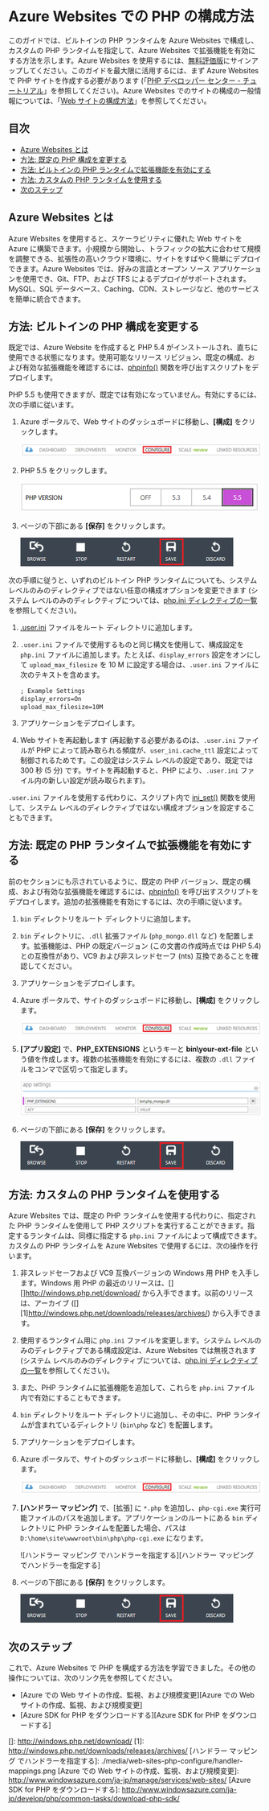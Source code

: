 <properties title="How to Configure PHP in Azure Websites" pageTitle="How to Configure PHP in Azure Websites" metaKeywords="Azure, Azure Web Sites, configuration, PHP" description="Learn how to configure the default PHP installation or add a custom PHP installation in Azure Websites." services="Web Sites" documentationCenter="PHP" authors="cephalin" manager="wpickett" />

<tags ms.service="web-sites" ms.workload="web" ms.tgt_pltfrm="na" ms.devlang="PHP" ms.topic="article" ms.date="01/01/1900" ms.author="cephalin"></tags>

# Azure Websites での PHP の構成方法

このガイドでは、ビルトインの PHP ランタイムを Azure Websites で構成し、カスタムの PHP ランタイムを指定して、Azure Websites で拡張機能を有効にする方法を示します。Azure Websites を使用するには、[無料評価版][無料評価版]にサインアップしてください。このガイドを最大限に活用するには、まず Azure Websites で PHP サイトを作成する必要があります (「[PHP デベロッパー センター - チュートリアル][PHP デベロッパー センター - チュートリアル]」を参照してください)。Azure Websites でのサイトの構成の一般情報については、「[Web サイトの構成方法][Web サイトの構成方法]」を参照してください。

## 目次

-   [Azure Websites とは][Azure Websites とは]
-   [方法: 既定の PHP 構成を変更する][方法: 既定の PHP 構成を変更する]
-   [方法: ビルトインの PHP ランタイムで拡張機能を有効にする][方法: ビルトインの PHP ランタイムで拡張機能を有効にする]
-   [方法: カスタムの PHP ランタイムを使用する][方法: カスタムの PHP ランタイムを使用する]
-   [次のステップ][次のステップ]

## <a name="WhatIs"></a>Azure Websites とは

Azure Websites を使用すると、スケーラビリティに優れた Web サイトを Azure に構築できます。小規模から開始し、トラフィックの拡大に合わせて規模を調整できる、拡張性の高いクラウド環境に、サイトをすばやく簡単にデプロイできます。Azure Websites では、好みの言語とオープン ソース アプリケーションを使用でき、Git、FTP、および TFS によるデプロイがサポートされます。MySQL、SQL データベース、Caching、CDN、ストレージなど、他のサービスを簡単に統合できます。

## <a name="ChangeBuiltInPHP"></a>方法: ビルトインの PHP 構成を変更する

既定では、Azure Website を作成すると PHP 5.4 がインストールされ、直ちに使用できる状態になります。使用可能なリリース リビジョン、既定の構成、および有効な拡張機能を確認するには、[phpinfo()][phpinfo()] 関数を呼び出すスクリプトをデプロイします。

PHP 5.5 も使用できますが、既定では有効になっていません。有効にするには、次の手順に従います。

1.  Azure ポータルで、Web サイトのダッシュボードに移動し、**[構成]** をクリックします。

    ![Web サイト ダッシュボードの 構成 タブ][Web サイト ダッシュボードの 構成 タブ]

2.  PHP 5.5 をクリックします。

    ![PHP バージョンを選択する][PHP バージョンを選択する]

3.  ページの下部にある **[保存]** をクリックします。

    ![構成設定を保存する][構成設定を保存する]

次の手順に従うと、いずれのビルトイン PHP ランタイムについても、システム レベルのみのディレクティブではない任意の構成オプションを変更できます (システム レベルのみのディレクティブについては、[php.ini ディレクティブの一覧][php.ini ディレクティブの一覧]を参照してください)。

1.  [.user.ini][.user.ini] ファイルをルート ディレクトリに追加します。
2.  `.user.ini` ファイルで使用するものと同じ構文を使用して、構成設定を `php.ini` ファイルに追加します。たとえば、`display_errors` 設定をオンにして `upload_max_filesize` を 10 M に設定する場合は、`.user.ini` ファイルに次のテキストを含めます。

        ; Example Settings
        display_errors=On
        upload_max_filesize=10M

3.  アプリケーションをデプロイします。
4.  Web サイトを再起動します (再起動する必要があるのは、`.user.ini` ファイルが PHP によって読み取られる頻度が、`user_ini.cache_ttl` 設定によって制御されるためです。この設定はシステム レベルの設定であり、既定では 300 秒 (5 分) です。サイトを再起動すると、PHP により、`.user.ini` ファイル内の新しい設定が読み取られます)。

`.user.ini` ファイルを使用する代わりに、スクリプト内で [ini\_set()][ini\_set()] 関数を使用して、システム レベルのディレクティブではない構成オプションを設定することもできます。

## <a name="EnableExtDefaultPHP"></a>方法: 既定の PHP ランタイムで拡張機能を有効にする

前のセクションにも示されているように、既定の PHP バージョン、既定の構成、および有効な拡張機能を確認するには、[phpinfo()][phpinfo()] を呼び出すスクリプトをデプロイします。追加の拡張機能を有効にするには、次の手順に従います。

1.  `bin` ディレクトリをルート ディレクトリに追加します。
2.  `bin` ディレクトリに、`.dll` 拡張ファイル (`php_mongo.dll` など) を配置します。拡張機能は、PHP の既定バージョン (この文書の作成時点では PHP 5.4) との互換性があり、VC9 および非スレッドセーフ (nts) 互換であることを確認してください。
3.  アプリケーションをデプロイします。
4.  Azure ポータルで、サイトのダッシュボードに移動し、**[構成]** をクリックします。

    ![Web サイト ダッシュボードの 構成 タブ][Web サイト ダッシュボードの 構成 タブ]

5.  **[アプリ設定]** で、**PHP\_EXTENSIONS** というキーと **bin\\your-ext-file** という値を作成します。複数の拡張機能を有効にするには、複数の `.dll` ファイルをコンマで区切って指定します。

    ![アプリケーション設定 で拡張機能を有効にする][アプリケーション設定 で拡張機能を有効にする]

6.  ページの下部にある **[保存]** をクリックします。

    ![構成設定を保存する][構成設定を保存する]

## <a name="UseCustomPHP"></a>方法: カスタムの PHP ランタイムを使用する

Azure Websites では、既定の PHP ランタイムを使用する代わりに、指定された PHP ランタイムを使用して PHP スクリプトを実行することができます。指定するランタイムは、同様に指定する `php.ini` ファイルによって構成できます。カスタムの PHP ランタイムを Azure Websites で使用するには、次の操作を行います。

1.  非スレッドセーフおよび VC9 互換バージョンの Windows 用 PHP を入手します。Windows 用 PHP の最近のリリースは、[][]<http://windows.php.net/download/></a> から入手できます。以前のリリースは、アーカイブ ([][1]<http://windows.php.net/downloads/releases/archives/></a>) から入手できます。
2.  使用するランタイム用に `php.ini` ファイルを変更します。システム レベルのみのディレクティブである構成設定は、Azure Websites では無視されます (システム レベルのみのディレクティブについては、[php.ini ディレクティブの一覧][php.ini ディレクティブの一覧]を参照してください)。
3.  また、PHP ランタイムに拡張機能を追加して、これらを `php.ini` ファイル内で有効にすることもできます。
4.  `bin` ディレクトリをルート ディレクトリに追加し、その中に、PHP ランタイムが含まれているディレクトリ (`bin\php` など) を配置します。
5.  アプリケーションをデプロイします。
6.  Azure ポータルで、サイトのダッシュボードに移動し、**[構成]** をクリックします。

    ![Web サイト ダッシュボードの 構成 タブ][Web サイト ダッシュボードの 構成 タブ]

7.  **[ハンドラー マッピング]** で、[拡張] に `*.php` を追加し、`php-cgi.exe` 実行可能ファイルのパスを追加します。アプリケーションのルートにある `bin` ディレクトリに PHP ランタイムを配置した場合、パスは `D:\home\site\wwwroot\bin\php\php-cgi.exe` になります。

    ![ハンドラー マッピング でハンドラーを指定する][ハンドラー マッピング でハンドラーを指定する]

8.  ページの下部にある **[保存]** をクリックします。

    ![構成設定を保存する][構成設定を保存する]

## <a name="NextSteps"></a>次のステップ

これで、Azure Websites で PHP を構成する方法を学習できました。その他の操作については、次のリンク先を参照してください。

-   [Azure での Web サイトの作成、監視、および規模変更][Azure での Web サイトの作成、監視、および規模変更]
-   [Azure SDK for PHP をダウンロードする][Azure SDK for PHP をダウンロードする]

  [無料評価版]: https://www.windowsazure.com/ja-jp/pricing/free-trial/
  [PHP デベロッパー センター - チュートリアル]: https://www.windowsazure.com/ja-jp/develop/php/tutorials/
  [Web サイトの構成方法]: https://www.windowsazure.com/ja-jp/manage/services/web-sites/how-to-configure-websites/
  [Azure Websites とは]: #WhatIs
  [方法: 既定の PHP 構成を変更する]: #ChangeBuiltInPHP
  [方法: ビルトインの PHP ランタイムで拡張機能を有効にする]: #EnableExtDefaultPHP
  [方法: カスタムの PHP ランタイムを使用する]: #UseCustomPHP
  [次のステップ]: #NextSteps
  [phpinfo()]: http://php.net/manual/en/function.phpinfo.php
  [Web サイト ダッシュボードの 構成 タブ]: ./media/web-sites-php-configure/configure.png
  [PHP バージョンを選択する]: ./media/web-sites-php-configure/select-php-version.png
  [構成設定を保存する]: ./media/web-sites-php-configure/save-button.png
  [php.ini ディレクティブの一覧]: http://www.php.net/manual/en/ini.list.php
  [.user.ini]: http://www.php.net/manual/en/configuration.file.per-user.php
  [ini\_set()]: http://www.php.net/manual/en/function.ini-set.php
  [アプリケーション設定 で拡張機能を有効にする]: ./media/web-sites-php-configure/app-settings.png
  []: http://windows.php.net/download/
  [1]: http://windows.php.net/downloads/releases/archives/
  [ハンドラー マッピング でハンドラーを指定する]: ./media/web-sites-php-configure/handler-mappings.png
  [Azure での Web サイトの作成、監視、および規模変更]: http://www.windowsazure.com/ja-jp/manage/services/web-sites/
  [Azure SDK for PHP をダウンロードする]: http://www.windowsazure.com/ja-jp/develop/php/common-tasks/download-php-sdk/
